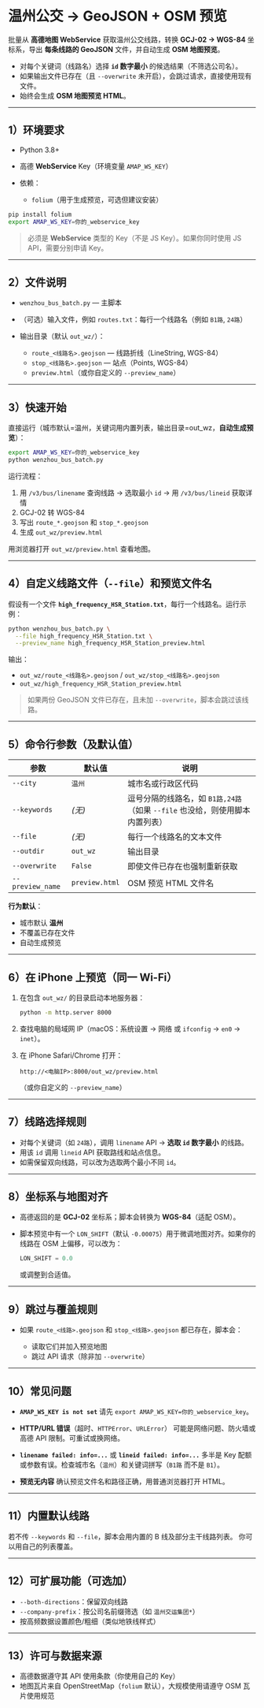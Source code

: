 # 温州公交 → GeoJSON + OSM 预览

批量从 **高德地图 WebService** 获取温州公交线路，转换 **GCJ-02 → WGS-84** 坐标系，导出 **每条线路的 GeoJSON** 文件，并自动生成 **OSM 地图预览**。

* 对每个关键词（线路名）选择 **`id` 数字最小** 的候选结果（不筛选公司名）。
* 如果输出文件已存在（且 `--overwrite` 未开启），会跳过请求，直接使用现有文件。
* 始终会生成 **OSM 地图预览 HTML**。

---

## 1）环境要求

* Python 3.8+
* 高德 **WebService** Key（环境变量 `AMAP_WS_KEY`）
* 依赖：

  * `folium`（用于生成预览，可选但建议安装）

```bash
pip install folium
export AMAP_WS_KEY=你的_webservice_key
```

> 必须是 **WebService** 类型的 Key（不是 JS Key）。如果你同时使用 JS API，需要分别申请 Key。

---

## 2）文件说明

* `wenzhou_bus_batch.py` — 主脚本
* （可选）输入文件，例如 `routes.txt`：每行一个线路名（例如 `B1路`, `24路`）
* 输出目录（默认 `out_wz/`）：

  * `route_<线路名>.geojson` — 线路折线（LineString, WGS-84）
  * `stop_<线路名>.geojson` — 站点（Points, WGS-84）
  * `preview.html`（或你自定义的 `--preview_name`）

---

## 3）快速开始

直接运行（城市默认=温州，关键词用内置列表，输出目录=out\_wz，**自动生成预览**）：

```bash
export AMAP_WS_KEY=你的_webservice_key
python wenzhou_bus_batch.py
```

运行流程：

1. 用 `/v3/bus/linename` 查询线路 → 选取最小 `id` → 用 `/v3/bus/lineid` 获取详情
2. GCJ-02 转 WGS-84
3. 写出 `route_*.geojson` 和 `stop_*.geojson`
4. 生成 `out_wz/preview.html`

用浏览器打开 `out_wz/preview.html` 查看地图。

---

## 4）自定义线路文件（`--file`）和预览文件名

假设有一个文件 **`high_frequency_HSR_Station.txt`**，每行一个线路名。运行示例：

```bash
python wenzhou_bus_batch.py \
  --file high_frequency_HSR_Station.txt \
  --preview_name high_frequency_HSR_Station_preview.html
```

输出：

* `out_wz/route_<线路名>.geojson` / `out_wz/stop_<线路名>.geojson`
* `out_wz/high_frequency_HSR_Station_preview.html`

> 如果两份 GeoJSON 文件已存在，且未加 `--overwrite`，脚本会跳过该线路。

---

## 5）命令行参数（及默认值）

| 参数               | 默认值            | 说明                                              |
| ---------------- | -------------- | ----------------------------------------------- |
| `--city`         | `温州`           | 城市名或行政区代码                                       |
| `--keywords`     | *(无)*          | 逗号分隔的线路名，如 `B1路,24路`（如果 `--file` 也没给，则使用脚本内置列表） |
| `--file`         | *(无)*          | 每行一个线路名的文本文件                                    |
| `--outdir`       | `out_wz`       | 输出目录                                            |
| `--overwrite`    | `False`        | 即使文件已存在也强制重新获取                                  |
| `--preview_name` | `preview.html` | OSM 预览 HTML 文件名                                 |

**行为默认**：

* 城市默认 **温州**
* 不覆盖已存在文件
* 自动生成预览

---

## 6）在 iPhone 上预览（同一 Wi-Fi）

1. 在包含 `out_wz/` 的目录启动本地服务器：

   ```bash
   python -m http.server 8000
   ```
2. 查找电脑的局域网 IP（macOS：系统设置 → 网络 或 `ifconfig` → `en0` → `inet`）。
3. 在 iPhone Safari/Chrome 打开：

   ```
   http://<电脑IP>:8000/out_wz/preview.html
   ```

   （或你自定义的 `--preview_name`）

---

## 7）线路选择规则

* 对每个关键词（如 `24路`），调用 `linename` API → **选取 `id` 数字最小** 的线路。
* 用该 `id` 调用 `lineid` API 获取路线和站点信息。
* 如需保留双向线路，可以改为选取两个最小不同 `id`。

---

## 8）坐标系与地图对齐

* 高德返回的是 **GCJ-02** 坐标系；脚本会转换为 **WGS-84**（适配 OSM）。
* 脚本预览中有一个 `LON_SHIFT`（默认 `-0.00075`）用于微调地图对齐。如果你的线路在 OSM 上偏移，可以改为：

  ```python
  LON_SHIFT = 0.0
  ```

  或调整到合适值。

---

## 9）跳过与覆盖规则

* 如果 `route_<线路>.geojson` 和 `stop_<线路>.geojson` 都已存在，脚本会：

  * 读取它们并加入预览地图
  * 跳过 API 请求（除非加 `--overwrite`）

---

## 10）常见问题

* **`AMAP_WS_KEY is not set`**
  请先 `export AMAP_WS_KEY=你的_webservice_key`。

* **HTTP/URL 错误**（超时、`HTTPError`、`URLError`）
  可能是网络问题、防火墙或高德 API 限制。可重试或换网络。

* **`linename failed: info=...`** 或 **`lineid failed: info=...`**
  多半是 Key 配额或参数有误。检查城市名（`温州`）和关键词拼写（`B1路` 而不是 `B1`）。

* **预览无内容**
  确认预览文件名和路径正确，用普通浏览器打开 HTML。

---

## 11）内置默认线路

若不传 `--keywords` 和 `--file`，脚本会用内置的 B 线及部分主干线路列表。
你可以用自己的列表覆盖。

---

## 12）可扩展功能（可选加）

* `--both-directions`：保留双向线路
* `--company-prefix`：按公司名前缀筛选（如 `温州交运集团*`）
* 按高频数据设置颜色/粗细（类似地铁线样式）

---

## 13）许可与数据来源

* 高德数据遵守其 API 使用条款（你使用自己的 Key）
* 地图瓦片来自 OpenStreetMap（`folium` 默认），大规模使用请遵守 OSM 瓦片使用规范

